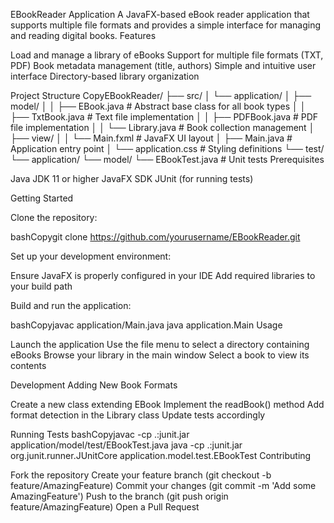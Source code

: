 EBookReader Application
A JavaFX-based eBook reader application that supports multiple file formats and provides a simple interface for managing and reading digital books.
Features

Load and manage a library of eBooks
Support for multiple file formats (TXT, PDF)
Book metadata management (title, authors)
Simple and intuitive user interface
Directory-based library organization

Project Structure
CopyEBookReader/
├── src/
│   └── application/
│       ├── model/
│       │   ├── EBook.java         # Abstract base class for all book types
│       │   ├── TxtBook.java       # Text file implementation
│       │   ├── PDFBook.java       # PDF file implementation
│       │   └── Library.java       # Book collection management
│       ├── view/
│       │   └── Main.fxml         # JavaFX UI layout
│       ├── Main.java             # Application entry point
│       └── application.css       # Styling definitions
└── test/
    └── application/
        └── model/
            └── EBookTest.java    # Unit tests
Prerequisites

Java JDK 11 or higher
JavaFX SDK
JUnit (for running tests)

Getting Started

Clone the repository:

bashCopygit clone https://github.com/yourusername/EBookReader.git

Set up your development environment:

Ensure JavaFX is properly configured in your IDE
Add required libraries to your build path


Build and run the application:

bashCopyjavac application/Main.java
java application.Main
Usage

Launch the application
Use the file menu to select a directory containing eBooks
Browse your library in the main window
Select a book to view its contents

Development
Adding New Book Formats

Create a new class extending EBook
Implement the readBook() method
Add format detection in the Library class
Update tests accordingly

Running Tests
bashCopyjavac -cp .:junit.jar application/model/test/EBookTest.java
java -cp .:junit.jar org.junit.runner.JUnitCore application.model.test.EBookTest
Contributing

Fork the repository
Create your feature branch (git checkout -b feature/AmazingFeature)
Commit your changes (git commit -m 'Add some AmazingFeature')
Push to the branch (git push origin feature/AmazingFeature)
Open a Pull Request
